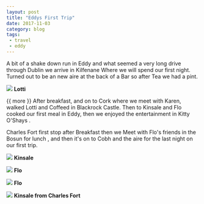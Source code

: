 ```yaml
---
layout: post
title: "Eddys First Trip"
date: 2017-11-03
category: blog
tags:
 - travel
 - eddy
---
```


<!--start excerpt-->
A bit of a shake down run in Eddy and what seemed a very long drive through Dublin we arrive in Kilfenane Where we will spend our first night. Turned out to be an new aire at the back of a Bar so after Tea we had a pint.

![](/images/2017/2017-11-03-eddys-first-trip-5.jpg)
**Lotti**

{{ more }}
After breakfast, and  on to Cork where we meet with Karen, walked Lotti and Coffeed in Blackrock Castle. Then to Kinsale and Flo cooked our first meal in Eddy, then we enjoyed the entertainment in Kitty O'Shays .

Charles Fort first stop after Breakfast then we Meet with Flo's friends in the Bosun for lunch , and then it's on to Cobh and the aire for the last night on our first trip.
 
![](/images/2017/2017-11-03-eddys-first-trip-1.jpg)
**Kinsale**

![](/images/2017/2017-11-03-eddys-first-trip-2.jpg)
**Flo**

![](/images/2017/2017-11-03-eddys-first-trip-3.jpg)
**Flo**

![](/images/2017/2017-11-03-eddys-first-trip-4.jpg)
**Kinsale from Charles Fort**

